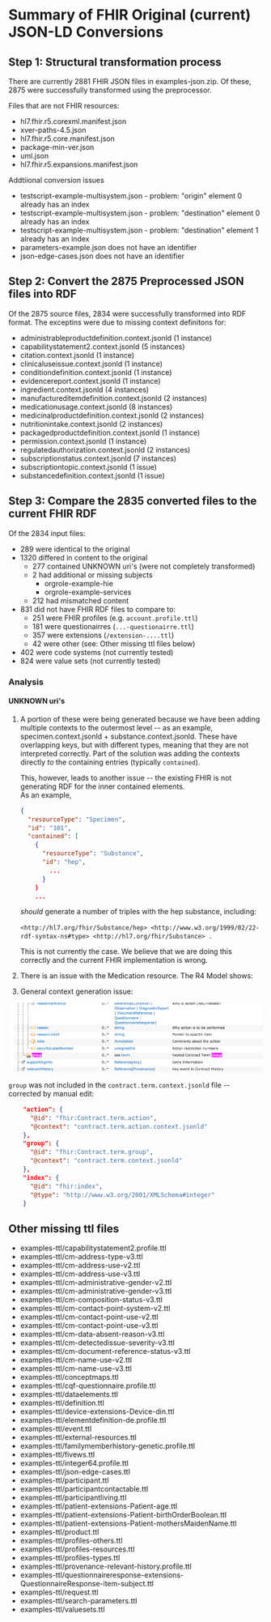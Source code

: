 # Summary of FHIR Original (current) JSON-LD Conversions

## Step 1: Structural transformation process
There are currently 2881 FHIR JSON files in examples-json.zip. Of these, 2875 were successfully transformed using the
preprocessor.

Files that are not FHIR resources:
* hl7.fhir.r5.corexml.manifest.json
* xver-paths-4.5.json
* hl7.fhir.r5.core.manifest.json
* package-min-ver.json
* uml.json
* hl7.fhir.r5.expansions.manifest.json

Addtiional conversion issues
* testscript-example-multisystem.json - problem: "origin" element 0 already has an index
* testscript-example-multisystem.json - problem: "destination" element 0 already has an index
* testscript-example-multisystem.json - problem: "destination" element 1 already has an index
* parameters-example.json does not have an identifier
* json-edge-cases.json does not have an identifier

## Step 2: Convert the 2875 Preprocessed JSON files into RDF
Of the 2875 source files, 2834 were successfully transformed into RDF format.  The exceptins were due to missing
context definitons for:

* administrableproductdefinition.context.jsonld (1 instance)
* capabilitystatement2.context.jsonld (5 instances)
* citation.context.jsonld (1 instance)
* clinicaluseissue.context.jsonld (1 instance)
* conditiondefinition.context.jsonld (1 instance)
* evidencereport.context.jsonld (1 instance)
* ingredient.context.jsonld (4 instances)
* manufactureditemdefinition.context.jsonld (2 instances)
* medicationusage.context.jsonld (8 instances)
* medicinalproductdefinition.context.jsonld (2 instances)
* nutritionintake.context.jsonld (2 instances)
* packagedproductdefinition.context.jsonld (1 instance)
* permission.context.jsonld (1 instance)
* regulatedauthorization.context.jsonld (2 instances)
* subscriptionstatus.context.jsonld (7 instances)
* subscriptiontopic.context.jsonld (1 issue)
* substancedefinition.context.jsonld (1 issue)

## Step 3: Compare the 2835 converted files to the current FHIR RDF
Of the 2834 input files:
* 289 were identical to the original
* 1320 differed in content to the original
    * 277 contained UNKNOWN uri's (were not completely transformed)
    * 2 had additional or missing subjects
        * orgrole-example-hie
        * orgrole-example-services
    * 212 had mismatched content
* 831 did not have FHIR RDF files to compare to:
    * 251 were FHIR profiles (e.g. `account.profile.ttl`)
    * 181 were questionairres (`...-questionairre.ttl`)
    * 357 were extensions (`/extension-....ttl`)
    * 42 were other (see: Other missing ttl files below)
* 402 were code systems (not currently tested)
* 824 were value sets (not currently tested)

### Analysis
#### UNKNOWN uri's
1) A portion of these were being generated because we have been adding multiple contexts to the 
outermost level -- as an example, specimen.context.jsonld + substance.context.jsonld.  These have overlapping keys,
but with different types, meaning that they are not interpreted correctly.  Part of the solution was adding the
contexts directly _to_ the containing entries (typically `contained`).

   This, however, leads to another issue -- the existing FHIR is not generating RDF for the inner contained elements.  
As an example, 
    ```json
    {
      "resourceType": "Specimen",
      "id": "101",
      "contained": [
        {
          "resourceType": "Substance",
          "id": "hep",
            ...
          }
        }
        ...
    ```
    _should_ generate a number of triples with the hep substance, including:
    
    `<http://hl7.org/fhir/Substance/hep> <http://www.w3.org/1999/02/22-rdf-syntax-ns#type> <http://hl7.org/fhir/Substance> .`
    
    This is not currently the case.  We believe that we are doing this correctly and the current FHIR implementation is wrong.

2) There is an issue with the Medication resource.  The R4 Model shows:

3) General context generation issue:

![R4 contract](images/r4contract.png)

`group` was not included in the `contract.term.context.jsonld` file -- corrected by manual edit:
```json
    "action": {
      "@id": "fhir:Contract.term.action",
      "@context": "contract.term.action.context.jsonld"
    },
    "group": {
      "@id": "fhir:Contract.term.group",
      "@context": "contract.term.context.jsonld"
    },
    "index": {
      "@id": "fhir:index",
      "@type": "http://www.w3.org/2001/XMLSchema#integer"
    }
```
    
## Other missing ttl files
* examples-ttl/capabilitystatement2.profile.ttl
* examples-ttl/cm-address-type-v3.ttl
* examples-ttl/cm-address-use-v2.ttl
* examples-ttl/cm-address-use-v3.ttl
* examples-ttl/cm-administrative-gender-v2.ttl
* examples-ttl/cm-administrative-gender-v3.ttl
* examples-ttl/cm-composition-status-v3.ttl
* examples-ttl/cm-contact-point-system-v2.ttl
* examples-ttl/cm-contact-point-use-v2.ttl
* examples-ttl/cm-contact-point-use-v3.ttl
* examples-ttl/cm-data-absent-reason-v3.ttl
* examples-ttl/cm-detectedissue-severity-v3.ttl
* examples-ttl/cm-document-reference-status-v3.ttl
* examples-ttl/cm-name-use-v2.ttl
* examples-ttl/cm-name-use-v3.ttl
* examples-ttl/conceptmaps.ttl
* examples-ttl/cqf-questionnaire.profile.ttl
* examples-ttl/dataelements.ttl
* examples-ttl/definition.ttl
* examples-ttl/device-extensions-Device-din.ttl
* examples-ttl/elementdefinition-de.profile.ttl
* examples-ttl/event.ttl
* examples-ttl/external-resources.ttl
* examples-ttl/familymemberhistory-genetic.profile.ttl
* examples-ttl/fivews.ttl
* examples-ttl/integer64.profile.ttl
* examples-ttl/json-edge-cases.ttl
* examples-ttl/participant.ttl
* examples-ttl/participantcontactable.ttl
* examples-ttl/participantliving.ttl
* examples-ttl/patient-extensions-Patient-age.ttl
* examples-ttl/patient-extensions-Patient-birthOrderBoolean.ttl
* examples-ttl/patient-extensions-Patient-mothersMaidenName.ttl
* examples-ttl/product.ttl
* examples-ttl/profiles-others.ttl
* examples-ttl/profiles-resources.ttl
* examples-ttl/profiles-types.ttl
* examples-ttl/provenance-relevant-history.profile.ttl
* examples-ttl/questionnaireresponse-extensions-QuestionnaireResponse-item-subject.ttl
* examples-ttl/request.ttl
* examples-ttl/search-parameters.ttl
* examples-ttl/valuesets.ttl
    
    
 

